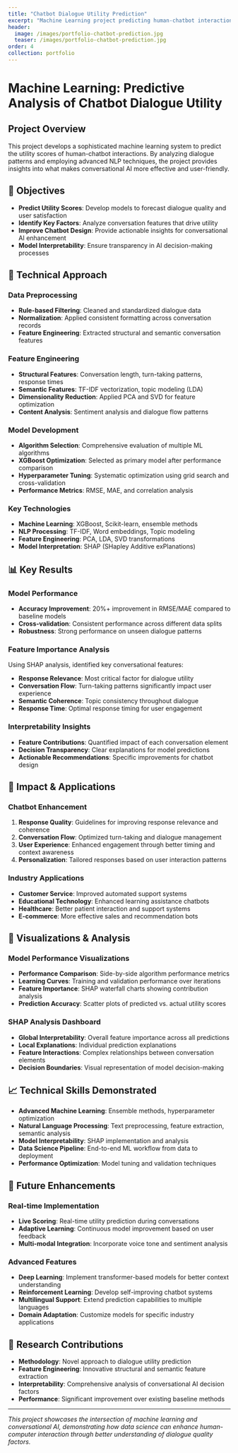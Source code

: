 ```yaml
---
title: "Chatbot Dialogue Utility Prediction"
excerpt: "Machine Learning project predicting human-chatbot interaction utility using advanced NLP techniques and XGBoost modeling."
header:
  image: /images/portfolio-chatbot-prediction.jpg
  teaser: /images/portfolio-chatbot-prediction.jpg
order: 4
collection: portfolio
---
```


# Machine Learning: Predictive Analysis of Chatbot Dialogue Utility

## Project Overview

This project develops a sophisticated machine learning system to predict the utility scores of human-chatbot interactions. By analyzing dialogue patterns and employing advanced NLP techniques, the project provides insights into what makes conversational AI more effective and user-friendly.

## 🎯 Objectives

- **Predict Utility Scores**: Develop models to forecast dialogue quality and user satisfaction
- **Identify Key Factors**: Analyze conversation features that drive utility
- **Improve Chatbot Design**: Provide actionable insights for conversational AI enhancement
- **Model Interpretability**: Ensure transparency in AI decision-making processes

## 🔧 Technical Approach

### Data Preprocessing
- **Rule-based Filtering**: Cleaned and standardized dialogue data
- **Normalization**: Applied consistent formatting across conversation records
- **Feature Engineering**: Extracted structural and semantic conversation features

### Feature Engineering
- **Structural Features**: Conversation length, turn-taking patterns, response times
- **Semantic Features**: TF-IDF vectorization, topic modeling (LDA)
- **Dimensionality Reduction**: Applied PCA and SVD for feature optimization
- **Content Analysis**: Sentiment analysis and dialogue flow patterns

### Model Development
- **Algorithm Selection**: Comprehensive evaluation of multiple ML algorithms
- **XGBoost Optimization**: Selected as primary model after performance comparison
- **Hyperparameter Tuning**: Systematic optimization using grid search and cross-validation
- **Performance Metrics**: RMSE, MAE, and correlation analysis

### Key Technologies
- **Machine Learning**: XGBoost, Scikit-learn, ensemble methods
- **NLP Processing**: TF-IDF, Word embeddings, Topic modeling
- **Feature Engineering**: PCA, LDA, SVD transformations
- **Model Interpretation**: SHAP (SHapley Additive exPlanations)

## 📊 Key Results

### Model Performance
- **Accuracy Improvement**: 20%+ improvement in RMSE/MAE compared to baseline models
- **Cross-validation**: Consistent performance across different data splits
- **Robustness**: Strong performance on unseen dialogue patterns

### Feature Importance Analysis
Using SHAP analysis, identified key conversational features:
- **Response Relevance**: Most critical factor for dialogue utility
- **Conversation Flow**: Turn-taking patterns significantly impact user experience
- **Semantic Coherence**: Topic consistency throughout dialogue
- **Response Time**: Optimal response timing for user engagement

### Interpretability Insights
- **Feature Contributions**: Quantified impact of each conversation element
- **Decision Transparency**: Clear explanations for model predictions
- **Actionable Recommendations**: Specific improvements for chatbot design

## 🚀 Impact & Applications

### Chatbot Enhancement
1. **Response Quality**: Guidelines for improving response relevance and coherence
2. **Conversation Flow**: Optimized turn-taking and dialogue management
3. **User Experience**: Enhanced engagement through better timing and context awareness
4. **Personalization**: Tailored responses based on user interaction patterns

### Industry Applications
- **Customer Service**: Improved automated support systems
- **Educational Technology**: Enhanced learning assistance chatbots
- **Healthcare**: Better patient interaction and support systems
- **E-commerce**: More effective sales and recommendation bots

## 🎨 Visualizations & Analysis

### Model Performance Visualizations
- **Performance Comparison**: Side-by-side algorithm performance metrics
- **Learning Curves**: Training and validation performance over iterations
- **Feature Importance**: SHAP waterfall charts showing contribution analysis
- **Prediction Accuracy**: Scatter plots of predicted vs. actual utility scores

### SHAP Analysis Dashboard
- **Global Interpretability**: Overall feature importance across all predictions
- **Local Explanations**: Individual prediction explanations
- **Feature Interactions**: Complex relationships between conversation elements
- **Decision Boundaries**: Visual representation of model decision-making

## 📈 Technical Skills Demonstrated

- **Advanced Machine Learning**: Ensemble methods, hyperparameter optimization
- **Natural Language Processing**: Text preprocessing, feature extraction, semantic analysis
- **Model Interpretability**: SHAP implementation and analysis
- **Data Science Pipeline**: End-to-end ML workflow from data to deployment
- **Performance Optimization**: Model tuning and validation techniques

## 🔮 Future Enhancements

### Real-time Implementation
- **Live Scoring**: Real-time utility prediction during conversations
- **Adaptive Learning**: Continuous model improvement based on user feedback
- **Multi-modal Integration**: Incorporate voice tone and sentiment analysis

### Advanced Features
- **Deep Learning**: Implement transformer-based models for better context understanding
- **Reinforcement Learning**: Develop self-improving chatbot systems
- **Multilingual Support**: Extend prediction capabilities to multiple languages
- **Domain Adaptation**: Customize models for specific industry applications

## 🔬 Research Contributions

- **Methodology**: Novel approach to dialogue utility prediction
- **Feature Engineering**: Innovative structural and semantic feature extraction
- **Interpretability**: Comprehensive analysis of conversational AI decision factors
- **Performance**: Significant improvement over existing baseline methods

---

*This project showcases the intersection of machine learning and conversational AI, demonstrating how data science can enhance human-computer interaction through better understanding of dialogue quality factors.* 